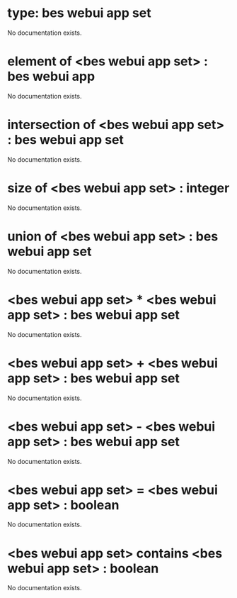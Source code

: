 # type: bes webui app set

No documentation exists.

# element of &lt;bes webui app set&gt; : bes webui app

No documentation exists.

# intersection of &lt;bes webui app set&gt; : bes webui app set

No documentation exists.

# size of &lt;bes webui app set&gt; : integer

No documentation exists.

# union of &lt;bes webui app set&gt; : bes webui app set

No documentation exists.

# &lt;bes webui app set&gt; * &lt;bes webui app set&gt; : bes webui app set

No documentation exists.

# &lt;bes webui app set&gt; + &lt;bes webui app set&gt; : bes webui app set

No documentation exists.

# &lt;bes webui app set&gt; - &lt;bes webui app set&gt; : bes webui app set

No documentation exists.

# &lt;bes webui app set&gt; = &lt;bes webui app set&gt; : boolean

No documentation exists.

# &lt;bes webui app set&gt; contains &lt;bes webui app set&gt; : boolean

No documentation exists.
